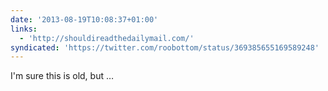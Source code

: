 ```yaml
---
date: '2013-08-19T10:08:37+01:00'
links:
  - 'http://shouldireadthedailymail.com/'
syndicated: 'https://twitter.com/roobottom/status/369385655169589248'
---
```

I'm sure this is old, but … 
